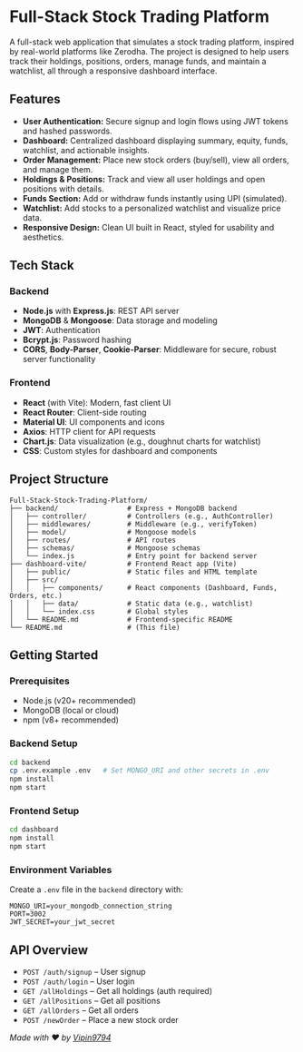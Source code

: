 # Full-Stack Stock Trading Platform

A full-stack web application that simulates a stock trading platform, inspired by real-world platforms like Zerodha. The project is designed to help users track their holdings, positions, orders, manage funds, and maintain a watchlist, all through a responsive dashboard interface.

## Features

- **User Authentication:** Secure signup and login flows using JWT tokens and hashed passwords.
- **Dashboard:** Centralized dashboard displaying summary, equity, funds, watchlist, and actionable insights.
- **Order Management:** Place new stock orders (buy/sell), view all orders, and manage them.
- **Holdings & Positions:** Track and view all user holdings and open positions with details.
- **Funds Section:** Add or withdraw funds instantly using UPI (simulated).
- **Watchlist:** Add stocks to a personalized watchlist and visualize price data.
- **Responsive Design:** Clean UI built in React, styled for usability and aesthetics.

## Tech Stack

### Backend
- **Node.js** with **Express.js**: REST API server
- **MongoDB** & **Mongoose**: Data storage and modeling
- **JWT**: Authentication
- **Bcrypt.js**: Password hashing
- **CORS**, **Body-Parser**, **Cookie-Parser**: Middleware for secure, robust server functionality

### Frontend
- **React** (with Vite): Modern, fast client UI
- **React Router**: Client-side routing
- **Material UI**: UI components and icons
- **Axios**: HTTP client for API requests
- **Chart.js**: Data visualization (e.g., doughnut charts for watchlist)
- **CSS**: Custom styles for dashboard and components

## Project Structure

```
Full-Stack-Stock-Trading-Platform/
├── backend/                 # Express + MongoDB backend
│   ├── controller/          # Controllers (e.g., AuthController)
│   ├── middlewares/         # Middleware (e.g., verifyToken)
│   ├── model/               # Mongoose models
│   ├── routes/              # API routes
│   ├── schemas/             # Mongoose schemas
│   └── index.js             # Entry point for backend server
├── dashboard-vite/          # Frontend React app (Vite)
│   ├── public/              # Static files and HTML template
│   ├── src/
│   │   ├── components/      # React components (Dashboard, Funds, Orders, etc.)
│   │   ├── data/            # Static data (e.g., watchlist)
│   │   └── index.css        # Global styles
│   └── README.md            # Frontend-specific README
└── README.md                # (This file)
```

## Getting Started

### Prerequisites

- Node.js (v20+ recommended)
- MongoDB (local or cloud)
- npm (v8+ recommended)

### Backend Setup

```bash
cd backend
cp .env.example .env   # Set MONGO_URI and other secrets in .env
npm install
npm start
```

### Frontend Setup

```bash
cd dashboard
npm install
npm start
```

### Environment Variables

Create a `.env` file in the `backend` directory with:

```
MONGO_URI=your_mongodb_connection_string
PORT=3002
JWT_SECRET=your_jwt_secret
```

## API Overview

- `POST /auth/signup` – User signup
- `POST /auth/login` – User login
- `GET /allHoldings` – Get all holdings (auth required)
- `GET /allPositions` – Get all positions
- `GET /allOrders` – Get all orders
- `POST /newOrder` – Place a new stock order



*Made with ❤️ by [Vipin9794](https://github.com/Vipin9794)*
